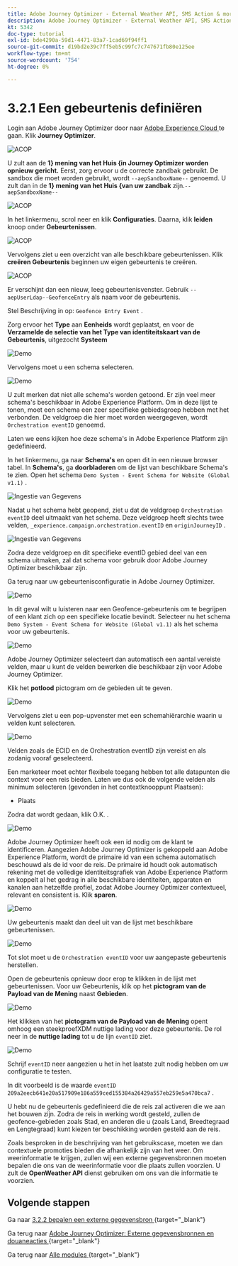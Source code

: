 ```yaml
---
title: Adobe Journey Optimizer - External Weather API, SMS Action & more - Een gebeurtenis definiëren
description: Adobe Journey Optimizer - External Weather API, SMS Action & more
kt: 5342
doc-type: tutorial
exl-id: bde4290a-59d1-4471-83a7-1cad69f94ff1
source-git-commit: d19bd2e39c7ff5eb5c99fc7c747671fb80e125ee
workflow-type: tm+mt
source-wordcount: '754'
ht-degree: 0%

---
```


# 3.2.1 Een gebeurtenis definiëren

Login aan Adobe Journey Optimizer door naar [ Adobe Experience Cloud ](https://experience.adobe.com) te gaan. Klik **Journey Optimizer**.

![ ACOP ](./../../../../modules/delivery-activation/ajo-b2c/ajob2c-1/images/acophome.png)

U zult aan de **1&rbrace; mening van het Huis {in Journey Optimizer worden opnieuw gericht.** Eerst, zorg ervoor u de correcte zandbak gebruikt. De sandbox die moet worden gebruikt, wordt `--aepSandboxName--` genoemd. U zult dan in de **1} mening van het Huis &lbrace;van uw zandbak** zijn.`--aepSandboxName--`

![ ACOP ](./../../../../modules/delivery-activation/ajo-b2c/ajob2c-1/images/acoptriglp.png)

In het linkermenu, scrol neer en klik **Configuraties**. Daarna, klik **leiden** knoop onder **Gebeurtenissen**.

![ ACOP ](./images/acopmenu.png)

Vervolgens ziet u een overzicht van alle beschikbare gebeurtenissen. Klik **creëren Gebeurtenis** beginnen uw eigen gebeurtenis te creëren.

![ ACOP ](./images/emptyevent.png)

Er verschijnt dan een nieuw, leeg gebeurtenisvenster.
Gebruik `--aepUserLdap--GeofenceEntry` als naam voor de gebeurtenis.

Stel Beschrijving in op: `Geofence Entry Event` .

Zorg ervoor het **Type** aan **Eenheids** wordt geplaatst, en voor de **Verzamelde de selectie van het Type van identiteitskaart van de Gebeurtenis**, uitgezocht **Systeem**

![ Demo ](./images/evname.png)

Vervolgens moet u een schema selecteren.

![ Demo ](./images/evschema.png)

U zult merken dat niet alle schema&#39;s worden getoond. Er zijn veel meer schema&#39;s beschikbaar in Adobe Experience Platform.
Om in deze lijst te tonen, moet een schema een zeer specifieke gebiedsgroep hebben met het verbonden. De veldgroep die hier moet worden weergegeven, wordt `Orchestration eventID` genoemd.

Laten we eens kijken hoe deze schema&#39;s in Adobe Experience Platform zijn gedefinieerd.

In het linkermenu, ga naar **Schema&#39;s** en open dit in een nieuwe browser tabel. In **Schema&#39;s**, ga **doorbladeren** om de lijst van beschikbare Schema&#39;s te zien.
Open het schema `Demo System - Event Schema for Website (Global v1.1)` .

![ Ingestie van Gegevens ](./images/schemas.png)

Nadat u het schema hebt geopend, ziet u dat de veldgroep `Orchestration eventID` deel uitmaakt van het schema.
Deze veldgroep heeft slechts twee velden, `_experience.campaign.orchestration.eventID` en `originJourneyID` .

![ Ingestie van Gegevens ](./images/schemageo.png)

Zodra deze veldgroep en dit specifieke eventID gebied deel van een schema uitmaken, zal dat schema voor gebruik door Adobe Journey Optimizer beschikbaar zijn.

Ga terug naar uw gebeurtenisconfiguratie in Adobe Journey Optimizer.

![ Demo ](./images/evschema.png)

In dit geval wilt u luisteren naar een Geofence-gebeurtenis om te begrijpen of een klant zich op een specifieke locatie bevindt. Selecteer nu het schema `Demo System - Event Schema for Website (Global v1.1)` als het schema voor uw gebeurtenis.

![ Demo ](./images/evschema1.png)

Adobe Journey Optimizer selecteert dan automatisch een aantal vereiste velden, maar u kunt de velden bewerken die beschikbaar zijn voor Adobe Journey Optimizer.

Klik het **potlood** pictogram om de gebieden uit te geven.

![ Demo ](./images/editfields.png)

Vervolgens ziet u een pop-upvenster met een schemahiërarchie waarin u velden kunt selecteren.

![ Demo ](./images/popup.png)

Velden zoals de ECID en de Orchestration eventID zijn vereist en als zodanig vooraf geselecteerd.

Een marketeer moet echter flexibele toegang hebben tot alle datapunten die context voor een reis bieden. Laten we dus ook de volgende velden als minimum selecteren (gevonden in het contextknooppunt Plaatsen):

- Plaats

Zodra dat wordt gedaan, klik O.K. **&#x200B;**.

![ Demo ](./images/popupok.png)

Adobe Journey Optimizer heeft ook een id nodig om de klant te identificeren. Aangezien Adobe Journey Optimizer is gekoppeld aan Adobe Experience Platform, wordt de primaire id van een schema automatisch beschouwd als de id voor de reis.
De primaire id houdt ook automatisch rekening met de volledige identiteitsgrafiek van Adobe Experience Platform en koppelt al het gedrag in alle beschikbare identiteiten, apparaten en kanalen aan hetzelfde profiel, zodat Adobe Journey Optimizer contextueel, relevant en consistent is. Klik **sparen**.

![ Demo ](./images/eventidentifier.png)

Uw gebeurtenis maakt dan deel uit van de lijst met beschikbare gebeurtenissen.

![ Demo ](./images/eventlist.png)

Tot slot moet u de `Orchestration eventID` voor uw aangepaste gebeurtenis herstellen.

Open de gebeurtenis opnieuw door erop te klikken in de lijst met gebeurtenissen.
Voor uw Gebeurtenis, klik op het **pictogram van de Payload van de Mening** naast **Gebieden**.

![ Demo ](./images/fieldseyepayload.png)

Het klikken van het **pictogram van de Payload van de Mening** opent omhoog een steekproefXDM nuttige lading voor deze gebeurtenis. De rol neer in de **nuttige lading** tot u de lijn `eventID` ziet.

![ Demo ](./images/fieldseyepayloadev.png)

Schrijf `eventID` neer aangezien u het in het laatste zult nodig hebben om uw configuratie te testen.

In dit voorbeeld is de waarde `eventID` `209a2eecb641e20a517909e186a559ced155384a26429a557eb259e5a470bca7` .

U hebt nu de gebeurtenis gedefinieerd die de reis zal activeren die we aan het bouwen zijn. Zodra de reis in werking wordt gesteld, zullen de geofence-gebieden zoals Stad, en anderen die u (zoals Land, Breedtegraad en Lengtegraad) kunt kiezen ter beschikking worden gesteld aan de reis.

Zoals besproken in de beschrijving van het gebruikscase, moeten we dan contextuele promoties bieden die afhankelijk zijn van het weer. Om weerinformatie te krijgen, zullen wij een externe gegevensbronnen moeten bepalen die ons van de weerinformatie voor die plaats zullen voorzien. U zult de **OpenWeather API** dienst gebruiken om ons van die informatie te voorzien.

## Volgende stappen

Ga naar [ 3.2.2 bepalen een externe gegevensbron ](./ex2.md){target="_blank"}

Ga terug naar [ Adobe Journey Optimizer: Externe gegevensbronnen en douaneacties ](journey-orchestration-external-weather-api-sms.md){target="_blank"}

Ga terug naar [ Alle modules ](./../../../../overview.md){target="_blank"}